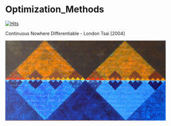 # Optimization_Methods
[![Hits](https://hits.seeyoufarm.com/api/count/incr/badge.svg?url=https%3A%2F%2Fgithub.com%2FTahahaha7%2FOptimization_Methods&count_bg=%2379C83D&title_bg=%23555555&icon=clyp.svg&icon_color=%23E7E7E7&title=Visitors&edge_flat=false)](https://hits.seeyoufarm.com)

Continuous Nowhere Differentiable - London Tsai [2004]

![Github](https://github.com/Tahahaha7/Optimization_Methods/blob/master/Continuous%20Nowhere%20Differentiable%20%5B2004%5D.jpg)
